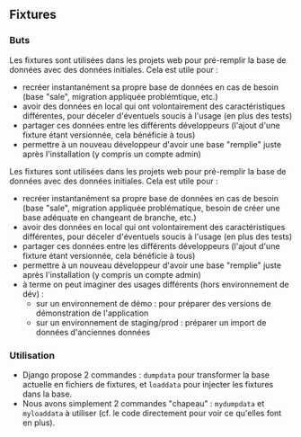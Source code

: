 ## Fixtures

### Buts

Les fixtures sont utilisées dans les projets web pour pré-remplir la base de données avec des données initiales. Cela est utile pour :
- recréer instantanément sa propre base de données en cas de besoin (base "sale", migration appliquée problémtique, etc.)
- avoir des données en local qui ont volontairement des caractéristiques différentes, pour déceler d'éventuels soucis à l'usage (en plus des tests)
- partager ces données entre les différents développeurs (l'ajout d'une fixture étant versionnée, cela bénéficie à tous)
- permettre à un nouveau développeur d'avoir une base "remplie" juste après l'installation (y compris un compte admin)

Les fixtures sont utilisées dans les projets web pour pré-remplir la base de données avec des données initiales. Cela est utile pour :

- recréer instantanément sa propre base de données en cas de besoin (base "sale", migration appliquée problématique, besoin de créer une base adéquate en changeant de branche, etc.)
- avoir des données en local qui ont volontairement des caractéristiques différentes, pour déceler d'éventuels soucis à l'usage (en plus des tests)
- partager ces données entre les différents développeurs (l'ajout d'une fixture étant versionnée, cela bénéficie à tous)
- permettre à un nouveau développeur d'avoir une base "remplie" juste après l'installation (y compris un compte admin)
- à terme on peut imaginer des usages différents (hors environnement de dév) :
  - sur un environnement de démo : pour préparer des versions de démonstration de l'application
  - sur un environnement de staging/prod : préparer un import de données d'anciennes données

### Utilisation

- Django propose 2 commandes : `dumpdata` pour transformer la base actuelle en fichiers de fixtures, et `loaddata` pour injecter les fixtures dans la base.
- Nous avons simplement 2 commandes "chapeau" : `mydumpdata` et `myloaddata` à utiliser (cf. le code directement pour voir ce qu'elles font en plus).
